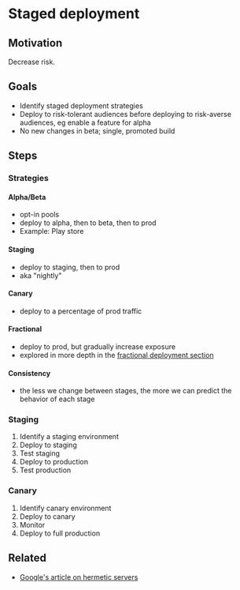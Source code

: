 # Staged deployment

## Motivation

Decrease risk.

## Goals

* Identify staged deployment strategies
* Deploy to risk-tolerant audiences before deploying to risk-averse audiences, eg enable a feature for alpha
* No new changes in beta; single, promoted build

## Steps

### Strategies

#### Alpha/Beta

* opt-in pools
* deploy to alpha, then to beta, then to prod
* Example: Play store

#### Staging

* deploy to staging, then to prod
* aka "nightly"

#### Canary

* deploy to a percentage of prod traffic

#### Fractional

* deploy to prod, but gradually increase exposure
* explored in more depth in the [fractional deployment section](deployment/fractional.md)

#### Consistency

* the less we change between stages, the more we can predict the behavior of each stage

### Staging

1. Identify a staging environment
1. Deploy to staging
1. Test staging
1. Deploy to production
1. Test production

### Canary

1. Identify canary environment
1. Deploy to canary
1. Monitor
1. Deploy to full production

## Related

* [Google's article on hermetic servers]( http://googletesting.blogspot.com/2012/10/hermetic-servers.html)

